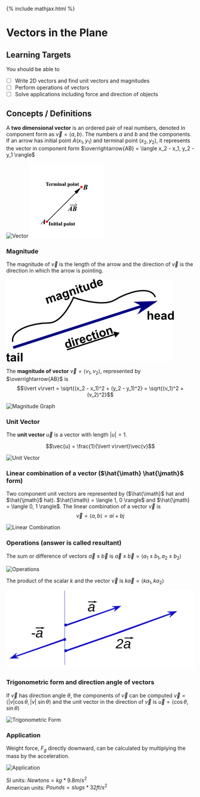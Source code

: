 {% include mathjax.html %}

# Vectors in the Plane

## Learning Targets

You should be able to
- [ ] Write 2D vectors and find unit vectors and magnitudes
- [ ] Perform operations of vectors
- [ ] Solve applications including force and direction of objects

## Concepts / Definitions

A **two dimensional vector** is an ordered pair of real numbers, denoted in component form as $\vec{v} = \langle a, b\rangle$. The numbers $a$ and $b$ and the components. If an arrow has initial point $A(x_1, y_1)$ and terminal point $(x_2, y_2)$, it represents the vector in component form $\overrightarrow{AB} = \langle x_2 - x_1, y_2 - y_1 \rangle$

![Vector](../assets/precalculus/vectors-in-the-plane_1.png)
![Terminal Point](../assets/precalculus/vectors-in-the-plane_2.gif)

### Magnitude

The magnitude of $\vec{v}$ is the length of the arrow and the direction of $\vec{v}$ is the direction in which the arrow is pointing.

![Magnitude](../assets/precalculus/vectors-in-the-plane_3.png)

The **magnitude of vector** $\vec{v} = \langle v_1, v_2 \rangle$, represented by $\overrightarrow{AB}$ is
$$\lvert v\rvert = \sqrt{(x_2 - x_1)^2 + (y_2 - y_1)^2} = \sqrt{(v_1)^2 + (v_2)^2}$$

![Magnitude Graph](../assets/precalculus/vectors-in-the-plane_4.png)

### Unit Vector

The **unit vector** $\vec{u}$ is a vector with length $\lvert u\rvert = 1$.

$$\vec{u} = \frac{1}{\lvert v\rvert}\vec{v}$$

![Unit Vector](../assets/precalculus/vectors-in-the-plane_5.png)

### Linear combination of a vector ($\hat{\imath} \hat{\jmath}$ form)

Two component unit vectors are represented by ($\hat{\imath}$ hat and $\hat{\jmath}$ hat). $\hat{\imath} = \langle 1, 0 \rangle$ and $\hat{\jmath} = \langle 0, 1 \rangle$. The linear combination of a vector $\vec{v}$ is
$$\vec{v} = \langle a, b \rangle = ai + bj$$

![Linear Combination](../assets/precalculus/vectors-in-the-plane_6.png)

### Operations (answer is called resultant)

The sum or difference of vectors $\vec{a} \pm \vec{b}$ is $\vec{a} \pm \vec{b} = \langle a_1 \pm b_1, a_2 \pm b_2 \rangle$

![Operations](../assets/precalculus/vectors-in-the-plane_7.png)

The product of the scalar $k$ and the vector $\vec{v}$ is $k\vec{a} = \langle ka_1, ka_2 \rangle$

![Scalar](../assets/precalculus/vectors-in-the-plane_8.svg)

### Trigonometric form and direction angle of vectors

If $\vec{v}$ has direction angle $\theta$, the components of $\vec{v}$ can be computed $\vec{v} = \langle \lvert v\rvert\cos{\theta}, \lvert v\rvert\;\sin{\theta} \rangle$ and the unit vector in the direction of $\vec{v}$ is $\vec{u} = \langle \cos{\theta}, \sin{\theta} \rangle$

![Trigonometric Form](../assets/precalculus/vectors-in-the-plane_9.png)

### Application

Weight force, $F_{g}$ directly downward, can be calculated by multiplying the mass by the acceleration.

![Application](../assets/precalculus/vectors-in-the-plane_10.png)

SI units: $Newtons = kg * 9.8m/s^2$<br>
American units: $Pounds = slugs * 32ft/s^2$
